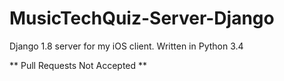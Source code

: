 # MusicTechQuiz-Server-Django

Django 1.8 server for my iOS client. Written in Python 3.4

** Pull Requests Not Accepted **
